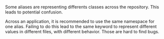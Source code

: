 Some aliases are representing differents classes across the repository. This leads to potential confusion. 

Across an application, it is recommended to use the same namespace for one alias. Failing to do this lead to the same keyword to represent different values in different files, with different behavior. Those are hard to find bugs. 

<?php

namespace A {
    use d\d; // aka D
}

// Those are usually in different files, rather than just different namespaces.

namespace B {
    use b\c as D; // also D. This could be named something else
}

?>
